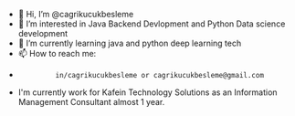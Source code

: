 - 👋 Hi, I’m @cagrikucukbesleme
- 👀 I’m interested in Java Backend Devlopment and Python Data science development
- 🌱 I’m currently learning java and python deep learning tech
- 📫 How to reach me: 
-              in/cagrikucukbesleme or cagrikucukbesleme@gmail.com
- I'm currently work for Kafein Technology Solutions as an Information Management Consultant almost 1 year.

<!---
cagrikucukbesleme/cagrikucukbesleme is a ✨ special ✨ repository because its `README.md` (this file) appears on your GitHub profile.
You can click the Preview link to take a look at your changes.
--->
